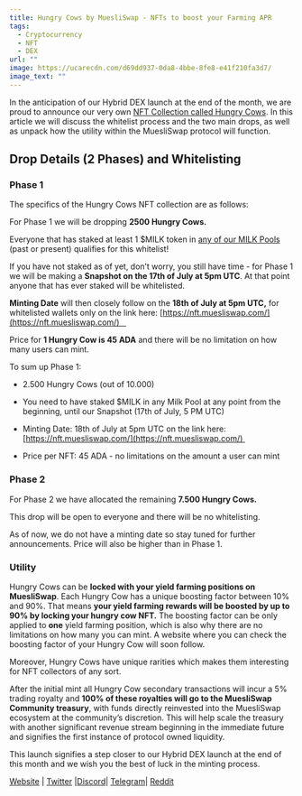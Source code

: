 ```yaml
---
title: Hungry Cows by MuesliSwap - NFTs to boost your Farming APR
tags:
  - Cryptocurrency
  - NFT
  - DEX
url: ""
image: https://ucarecdn.com/d69dd937-0da8-4bbe-8fe8-e41f210fa3d7/
image_text: ""
---
```


In the anticipation of our Hybrid DEX launch at the end of the month, we are proud to announce our very own [NFT Collection called Hungry Cows](https://nft.muesliswap.com/). In this article we will discuss the whitelist process and the two main drops, as well as unpack how the utility within the MuesliSwap protocol will function.

  

## **Drop Details (2 Phases) and Whitelisting**

  

### **Phase 1**

The specifics of the Hungry Cows NFT collection are as follows:

For Phase 1 we will be dropping **2500 Hungry Cows.** 

Everyone that has staked at least 1 $MILK token in [any of our MILK Pools](https://muesliswap.com/pools) (past or present) qualifies for this whitelist! 

  

If you have not staked as of yet, don’t worry, you still have time - for Phase 1 we will be making a **Snapshot on the 17th of July at 5pm UTC**. At that point anyone that has ever staked will be whitelisted. 

  

**Minting Date** will then closely follow on the **18th of July at 5pm UTC,** for whitelisted wallets only on the link here: [https://nft.muesliswap.com/](https://nft.muesliswap.com/)   

  

Price for **1 Hungry Cow is 45 ADA** and there will be no limitation on how many users can mint.

  

To sum up Phase 1:

  

*   2.500 Hungry Cows (out of 10.000)
    
*   You need to have staked $MILK in any Milk Pool at any point from the beginning, until our Snapshot (17th of July, 5 PM UTC)
    
*   Minting Date: 18th of July at 5pm UTC on the link here: [https://nft.muesliswap.com/](https://nft.muesliswap.com/) 
    
*   Price per NFT: 45 ADA - no limitations on the amount a user can mint
    

### **Phase 2**

  

For Phase 2 we have allocated the remaining **7.500 Hungry Cows.**

  

This drop will be open to everyone and there will be no whitelisting.

  

As of now, we do not have a minting date so stay tuned for further announcements. Price will also be higher than in Phase 1. 

  

### **Utility**

  

Hungry Cows can be **locked with your yield farming positions on MuesliSwap**. Each Hungry Cow has a unique boosting factor between 10% and 90%. That means **your yield farming rewards will be boosted by up to 90% by locking your hungry cow NFT.** The boosting factor can be only applied to **one** yield farming position, which is also why there are no limitations on how many you can mint. A website where you can check the boosting factor of your Hungry Cow will soon follow. 

  

Moreover, Hungry Cows have unique rarities which makes them interesting for NFT collectors of any sort.

  

After the initial mint all Hungry Cow secondary transactions will incur a 5% trading royalty and **100% of these royalties will go to the MuesliSwap Community treasury**, with funds directly reinvested into the MuesliSwap ecosystem at the community’s discretion. This will help scale the treasury with another significant revenue stream beginning in the immediate future and signifies the first instance of protocol owned liquidity.

  

This launch signifies a step closer to our Hybrid DEX launch at the end of this month and we wish you the best of luck in the minting process. 

  

[Website](https://muesliswap.com/) | [Twitter](https://twitter.com/MuesliSwapTeam) |[Discord](http://discord.gg/vHzSXRWBJR)| [Telegram](http://t.me/muesliswapADA)| [Reddit](https://www.reddit.com/r/MuesliSwapADA/)
